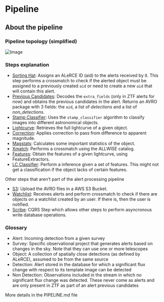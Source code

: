 # Pipeline

## About the pipeline

### Pipeline topology (simplified)

![Image](https://user-images.githubusercontent.com/20263599/228923692-27d46532-955f-4f8c-9cfe-94489300fb59.png)

### Steps explanation

 - [Sorting Hat](https://github.com/alercebroker/pipeline/tree/main/sorting_hat_step): Assigns an ALeRCE ID (aid) to the alerts received by it. This step performs a crossmatch to check if the alerted object must be assigned to a previously created `aid` or need to create a new `aid` that will contain this alert.
 - [Previous Candidates](https://github.com/alercebroker/pipeline/tree/main/prv_candidates_step): Decodes the `extra_fields` (only in ZTF alerts for now) and obtains the previous candidates in the alert. Returns an AVRO package with 3 fields: the `aid`, a list of *detections* and a list of *non_detections*. 
 - [Stamp Classifier](https://github.com/alercebroker/pipeline/tree/main/stamp_classifier_step): Uses the `stamp_classifier` algorithm to classify images into different astronomical objects.
 - [Lightcurve](https://github.com/alercebroker/pipeline/tree/main/lightcurve-step): Retrieves the full lightcurve of a given object.
 - [Correction](https://github.com/alercebroker/pipeline/tree/main/correction_step): Applies correction to pass from difference to apparent magnitude.
 - [Magstats](https://github.com/alercebroker/pipeline/tree/main/magstats_step): Calculates some important statistics of the object.
 - [Xmatch](https://github.com/alercebroker/pipeline/tree/main/xmatch_step): Performs a crossmatch using the ALLWISE catalog.
 - [Features](https://github.com/alercebroker/pipeline/tree/main/feature_step): Obtain the features of a given lightcurve, using FeatureExtractors.
 - [LC Classifier](https://github.com/alercebroker/pipeline/tree/main/lc_classifier): Perform a inference given a set of features. This might not get a classification if the object lacks of certain features.

Other steps that aren't part of the alert processing pipeline

 - [S3](https://github.com/alercebroker/pipeline/tree/main/s3_step): Upload the AVRO files in a AWS S3 Bucket. 
 - [Watchlist](https://github.com/alercebroker/pipeline/tree/main/watchlist_step): Receives alerts and perform crossmatch to check if there are objects on a watchlist created by an user. If there is, then the user is notified.
 - [Scribe](https://github.com/alercebroker/pipeline/tree/main/scribe): CQRS Step which allows other steps to perform asyncronous write database operations.

### Glossary

 - Alert: Incoming detection from a given survey
 - Survey: Specific observational project that generates alerts based on changes in the sky. Note that they can use one or more telescopes
 - Object: A collection of spatially close detections (as defined by ALeRCE), assumed to be from the same source
 - Detection: Alert stored in the database for which a significant flux change with respect to its template image can be detected
 - Non Detection: Observations included in the stream in which no significant flux change was detected. These never come as alerts and are only present in ZTF as part of an alert previous candidates

More details in the PIPELINE.md file
